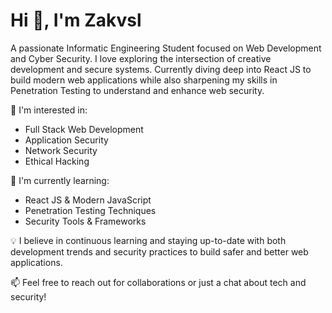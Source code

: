 # Hi 👋, I'm Zakvsl

A passionate Informatic Engineering Student focused on Web Development and Cyber Security. I love exploring the intersection of creative development and secure systems. Currently diving deep into React JS to build modern web applications while also sharpening my skills in Penetration Testing to understand and enhance web security.

🔭 I'm interested in:
- Full Stack Web Development
- Application Security
- Network Security
- Ethical Hacking

🌱 I'm currently learning:
- React JS & Modern JavaScript
- Penetration Testing Techniques
- Security Tools & Frameworks

💡 I believe in continuous learning and staying up-to-date with both development trends and security practices to build safer and better web applications.

📫 Feel free to reach out for collaborations or just a chat about tech and security!
